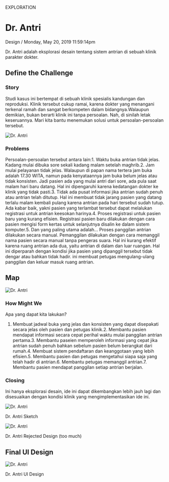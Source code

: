 <p class="type">EXPLORATION</p>

# Dr. Antri

<p class="meta">Design  /  Monday, May 20, 2019 11:59:14pm</p>

Dr. Antri adalah eksplorasi desain tentang sistem antrian di sebuah klinik parakter dokter.

## Define the Challenge

### Story

Studi kasus ini bertempat di sebuah klinik spesialis kandungan dan reproduksi. Klinik tersebut cukup ramai, karena dokter yang menangani terkenal ramah dan sangat berkompeten dalam bidangnya.Walaupun demikian, bukan berarti klinik ini tanpa persoalan. Nah, di sinilah letak keseruannya. Mari kita bantu menemukan solusi untuk persoalan-persoalan tersebut.

![Dr. Antri](https://farooq-agent.web.app/assets/images/works/details/163-dr-antri/dr-antri-photo.jpg)

### Problems

Persoalan-persoalan tersebut antara lain:1. Waktu buka antrian tidak jelas. Kadang mulai dibuka sore sekali kadang malam setelah maghrib.2. Jam mulai pelayanan tidak jelas. Walaupun di papan nama tertera jam buka adalah 17.30 WITA, namun pada kenyataannya jam buka belum jelas atau tidak konsisten. Jadi pasien ada yang mulai antri dari sore, ada pula saat malam hari baru datang. Hal ini dipengaruhi karena kedatangan dokter ke klinik yang tidak pasti.3. Tidak ada pusat informasi jika antrian sudah penuh atau antrian telah ditutup. Hal ini membuat tidak jarang pasien yang datang terlalu malam kembali pulang karena antrian pada hari tersebut sudah tutup. Ada kabar baik, yakni pasien yang terlambat tersebut dapat melalukan registrasi untuk antrian keesokan harinya.4. Proses registrasi untuk pasien baru yang kurang efisien. Registrasi pasien baru dilakukan dengan cara pasien mengisi form kertas untuk selanjutnya disalin ke dalam sistem komputer.5. Dan yang paling utama adalah... Proses panggilan antrian dilakukan secara manual. Pemanggilan dilakukan dengan cara memanggil nama pasien secara manual tanpa pengeras suara. Hal ini kurang efektif karena ruang antrian ada dua, yaitu antrian di dalam dan luar ruangan. Hal ini diperparah dengan kondisi jika pasien yang dipanggil tersebut tidak dengar atau bahkan tidak hadir. ini membuat petugas mengulang-ulang panggilan dan keluar masuk ruang antrian.

## Map

![Dr. Antri](https://farooq-agent.web.app/assets/images/works/details/163-dr-antri/dr-antri-map.jpg)

### How Might We

Apa yang dapat kita lakukan?

1. Membuat jadwal buka yang jelas dan konsisten yang dapat disepakati secara jelas oleh pasien dan petugas klinik.2. Membantu pasien mendapat informasi secara cepat perihal waktu mulai panggilan antrian pertama.3. Membantu paseien memperoleh informasi yang cepat jika antrian sudah penuh bahkan sebelum pasien belum berangkat dari rumah.4. Membuat sistem pendaftaran dan keanggotaan yang lebih efisien.5. Membantu pasien dan petugas mengetahui siapa saja yang telah hadir di antrian.6. Membantu petugas memanggil antrian.7. Membantu pasien mendapat panggilan setiap antrian berjalan.

### Closing

Ini hanya eksplorasi desain, ide ini dapat dikembangkan lebih jauh lagi dan disesuaikan dengan kondisi klinik yang mengimplementasikan ide ini.

![Dr. Antri](https://farooq-agent.web.app/assets/images/works/details/163-dr-antri/dr-antri-sketch.jpg)

<p class="caption">Dr. Antri Sketch</p>

![Dr. Antri](https://farooq-agent.web.app/assets/images/works/details/163-dr-antri/dr-antri-rejected.jpg)

<p class="caption">Dr. Antri Rejected Design (too much)</p>

## Final UI Design

![Dr. Antri](https://farooq-agent.web.app/assets/images/works/large/dr-antri.jpg)

<p class="caption">Dr. Antri UI Design</p>
